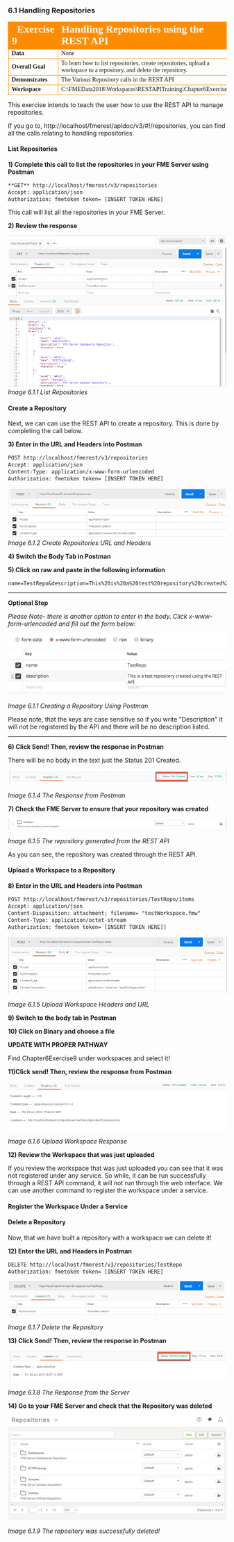 ### 6.1 Handling Repositories

<table style="border-spacing: 0px;border-collapse: collapse;font-family:serif">
<tr>
<td width=25% style="vertical-align:middle;background-color:darkorange;border: 2px solid darkorange">
<i class="fa fa-cogs fa-lg fa-pull-left fa-fw" style="color:white;padding-right: 12px;vertical-align:text-top"></i>
<span style="color:white;font-size:x-large;font-weight: bold">Exercise 9 </span>
</td>
<td style="border: 2px solid darkorange;background-color:darkorange;color:white">
<span style="color:white;font-size:x-large;font-weight: bold">Handling Repositories using the REST API</span>
</td>
</tr>

<tr>
<td style="border: 1px solid darkorange; font-weight: bold">Data</td>
<td style="border: 1px solid darkorange">None</td>
</tr>

<tr>
<td style="border: 1px solid darkorange; font-weight: bold">Overall Goal</td>
<td style="border: 1px solid darkorange"> To learn how to list repositories, create repositories, upload a workspace to a repository, and delete the repository. </td>
</tr>

<tr>
<td style="border: 1px solid darkorange; font-weight: bold">Demonstrates</td>
<td style="border: 1px solid darkorange"> The Various Repository calls in the REST API </td>
</tr>
<tr>
<td style="border: 1px solid darkorange; font-weight: bold">Workspace</td>
<td style="border: 1px solid darkorange">C:\FMEData2018\Workspaces\RESTAPITraining\Chapter6Exercise9</td>
</tr>


</table>

This exercise intends to teach the user how to use the REST API to manage repositories.

If you go to, http://localhost/fmerest/apidoc/v3/#!/repositories, you can find all the calls relating to handling repositories.




#### List Repositories

**1) Complete this call to list the repositories in your FME Server using Postman**


    **GET** http://localhost/fmerest/v3/repositories
    Accept: application/json
    Authorization: fmetoken token= [INSERT TOKEN HERE]


This call will list all the repositories in your FME Server.

**2) Review the response**

![](./Images/image6.1.1.listrepos.png)
*Image 6.1.1 List Repositories*


#### Create a Repository


Next, we can can use the REST API to create a repository. This is done by completing the call below.


**3) Enter in the URL and Headers into Postman**

    POST http://localhost/fmerest/v3/repositories
    Accept: application/json
    Content-Type: application/x-www-form-urlencoded
    Authorization: fmetoken token= [INSERT TOKEN HERE]

  ![](./Images/image6.1.2.CreateRepositoriesHeaders.png)
  *Image 6.1.2 Create Repositories URL and Headers*

**4) Switch the Body Tab in Postman**

**5) Click on raw and paste in the following information**

    name=TestRepo&description=This%20is%20a%20test%20repository%20created%20using%20the%20REST%20API

____
**Optional Step**

*Please Note- there is another option to enter in the body. Click x-www-form-urlencoded and fill out the form below:*

![](./Images/image6.1.3.CreateRepo.png)

*Image 6.1.1 Creating a Repository Using Postman*

Please note, that the keys are case sensitive so if you write "Description" it will not be registered by the API and there will be no description listed.
________

**6) Click Send! Then, review the response in Postman**

There will be no body in the text just the Status 201 Created.

![](./Images/image6.1.4.CreateRepositoryResponse.png)

*Image 6.1.4 The Response from Postman*

**7) Check the FME Server to ensure that your repository was created**

![](./Images/image6.1.5.NewRepo.png)

*Image 6.1.5 The repository generated from the REST API*

As you can see, the repository was created through the REST API.  

#### Upload a Workspace to a Repository

**8) Enter in the URL and Headers into Postman**

    POST http://localhost/fmerest/v3/repositories/TestRepo/items
    Accept: application/json
    Content-Disposition: attachment; filename= "testWorkspace.fmw"
    Content-Type: application/octet-stream
    Authorization: fmetoken token= [INSERT TOKEN HERE]]


  ![](./Images/image6.1.5.UploadWorkspaceHeader.png)

  *Image 6.1.5 Upload Workspace Headers and URL*

**9) Switch to the body tab in Postman**

**10) Click on Binary and choose a file**

**UPDATE WITH PROPER PATHWAY**

Find Chapter6Exercise9 under workspaces and select it!

**11)Click send! Then, review the response from Postman**

![](./Images/image6.1.6.UploadWorkspaceResponse.png)

*Image 6.1.6 Upload Workspace Response*


**12) Review the Workspace that was just uploaded**

If you review the workspace that was just uploaded you can see that it was not registered under any service. So while, it can be run successfully through a REST API command, it will not run through the web interface. We can use another command to register the workspace under a service.

#### Register the Workspace Under a Service



#### Delete a Repository

Now, that we have built a repository with a workspace we can delete it!

**12) Enter the URL and Headers in Postman**


    DELETE http://localhost/fmerest/v3/repositories/TestRepo
    Authorization: fmetoken token= [INSERT TOKEN HERE]


  ![](./Images/image6.1.7.DeleteCall.png)

  *Image 6.1.7 Delete the Repository*

**13) Click Send! Then, review the response in Postman**

![](./Images/image6.1.8.DeleteResponse.png)

*Image 6.1.8 The Response from the Server*

**14) Go to your FME Server and check that the Repository was deleted**

![](./Images/image6.1.9.FMEServer.png)

*Image 6.1.9 The repository was successfully deleted!*
